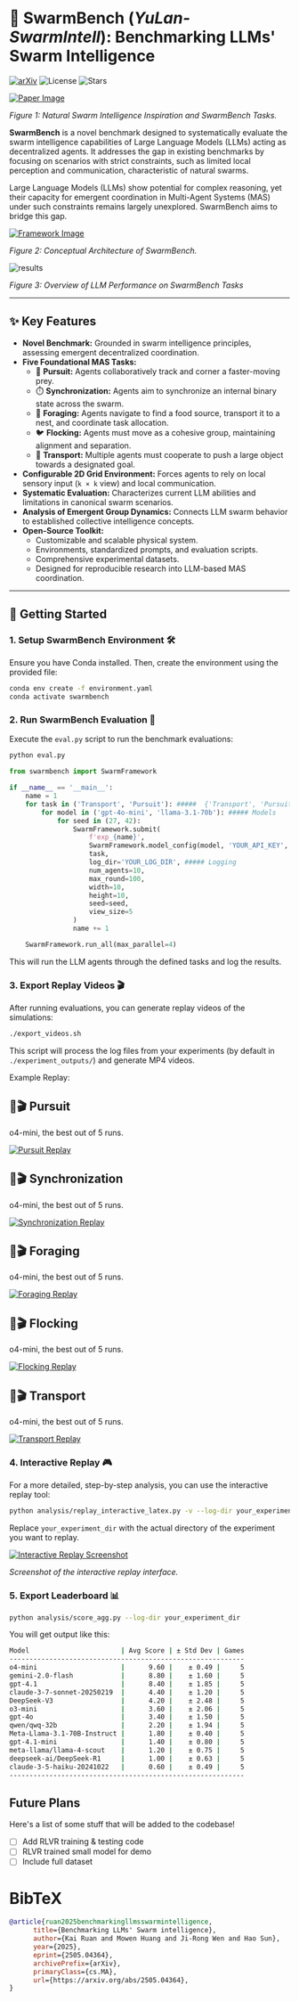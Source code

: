 
# 🐝 SwarmBench (*YuLan-SwarmIntell*): Benchmarking LLMs' Swarm Intelligence

[![arXiv](https://img.shields.io/badge/arXiv-2505.04364-b31b1b.svg)](https://arxiv.org/abs/2505.04364)
![License](https://img.shields.io/badge/License-MIT-2196F3.svg)
![Stars](https://img.shields.io/github/stars/x66ccff/swarmbench)


[![Paper Image](assets/fig1.png)](assets/fig1.png)

*Figure 1: Natural Swarm Intelligence Inspiration and SwarmBench Tasks.*

**SwarmBench** is a novel benchmark designed to systematically evaluate the swarm intelligence capabilities of Large Language Models (LLMs) acting as decentralized agents. It addresses the gap in existing benchmarks by focusing on scenarios with strict constraints, such as limited local perception and communication, characteristic of natural swarms.

Large Language Models (LLMs) show potential for complex reasoning, yet their capacity for emergent coordination in Multi-Agent Systems (MAS) under such constraints remains largely unexplored. SwarmBench aims to bridge this gap.

[![Framework Image](assets/framework.png)](assets/framework.png)

*Figure 2: Conceptual Architecture of SwarmBench.*

![results](assets/results.png)

*Figure 3: Overview of LLM Performance on SwarmBench Tasks*

---

## ✨ Key Features

*   **Novel Benchmark:** Grounded in swarm intelligence principles, assessing emergent decentralized coordination.
*   **Five Foundational MAS Tasks:**
    *   🎯 **Pursuit:** Agents collaboratively track and corner a faster-moving prey.
    *   ⏱️ **Synchronization:** Agents aim to synchronize an internal binary state across the swarm.
    *   🧺 **Foraging:** Agents navigate to find a food source, transport it to a nest, and coordinate task allocation.
    *   🐦 **Flocking:** Agents must move as a cohesive group, maintaining alignment and separation.
    *   🚚 **Transport:** Multiple agents must cooperate to push a large object towards a designated goal.
*   **Configurable 2D Grid Environment:** Forces agents to rely on local sensory input (`k × k` view) and local communication.
*   **Systematic Evaluation:** Characterizes current LLM abilities and limitations in canonical swarm scenarios.
*   **Analysis of Emergent Group Dynamics:** Connects LLM swarm behavior to established collective intelligence concepts.
*   **Open-Source Toolkit:**
    *   Customizable and scalable physical system.
    *   Environments, standardized prompts, and evaluation scripts.
    *   Comprehensive experimental datasets.
    *   Designed for reproducible research into LLM-based MAS coordination.

---

## 🚀 Getting Started

### 1. Setup SwarmBench Environment 🛠️

Ensure you have Conda installed. Then, create the environment using the provided file:

```bash
conda env create -f environment.yaml
conda activate swarmbench
```

### 2. Run SwarmBench Evaluation 🧪

Execute the `eval.py` script to run the benchmark evaluations:

```bash
python eval.py
```

```python
from swarmbench import SwarmFramework

if __name__ == '__main__':
    name = 1
    for task in ('Transport', 'Pursuit'): #####  {'Transport', 'Pursuit', 'Synchronization', 'Foraging', 'Flocking'}
        for model in ('gpt-4o-mini', 'llama-3.1-70b'): ##### Models
            for seed in (27, 42):
                SwarmFramework.submit(
                    f'exp_{name}',
                    SwarmFramework.model_config(model, 'YOUR_API_KEY', 'YOUR_API_BASE'), ##### API
                    task,
                    log_dir='YOUR_LOG_DIR', ##### Logging
                    num_agents=10,
                    max_round=100,
                    width=10,
                    height=10,
                    seed=seed,
                    view_size=5
                )
                name += 1

    SwarmFramework.run_all(max_parallel=4)
```

This will run the LLM agents through the defined tasks and log the results.

### 3. Export Replay Videos 🎬

After running evaluations, you can generate replay videos of the simulations:

```bash
./export_videos.sh
```
This script will process the log files from your experiments (by default in `./experiment_outputs/`) and generate MP4 videos.

Example Replay:

## 🐝🎬 Pursuit

o4-mini, the best out of 5 runs.

[![Pursuit Replay](assets/Pursuit_o4-mini_best.gif)](assets/Pursuit_o4-mini_best.gif) 

## 🐝🎬 Synchronization

o4-mini, the best out of 5 runs.

[![Synchronization Replay](assets/Synchronize_o4-mini_best.gif)](assets/Synchronize_o4-mini_best.gif) 

## 🐝🎬 Foraging

o4-mini, the best out of 5 runs.

[![Foraging Replay](assets/Foraging_o4-mini_best.gif)](assets/Foraging_o4-mini_best.gif) 

## 🐝🎬 Flocking

o4-mini, the best out of 5 runs.

[![Flocking Replay](assets/Flocking_o4-mini_best.gif)](assets/Flocking_o4-mini_best.gif) 

## 🐝🎬 Transport

o4-mini, the best out of 5 runs.

[![Transport Replay](assets/Transport_o4-mini_best.gif)](assets/Transport_o4-mini_best.gif) 




### 4. Interactive Replay 🎮

For a more detailed, step-by-step analysis, you can use the interactive replay tool:

```bash
python analysis/replay_interactive_latex.py -v --log-dir your_experiment_dir 
```
Replace `your_experiment_dir` with the actual directory of the experiment you want to replay.

[![Interactive Replay Screenshot](assets/image.png)](assets/image.png)

*Screenshot of the interactive replay interface.*

### 5. Export Leaderboard 📊

```bash
python analysis/score_agg.py --log-dir your_experiment_dir
```

You will get output like this:

```bash
Model                       | Avg Score | ± Std Dev | Games
-----------------------------------------------------------
o4-mini                     |      9.60 |    ± 0.49 |     5
gemini-2.0-flash            |      8.80 |    ± 1.60 |     5
gpt-4.1                     |      8.40 |    ± 1.85 |     5
claude-3-7-sonnet-20250219  |      4.40 |    ± 1.20 |     5
DeepSeek-V3                 |      4.20 |    ± 2.48 |     5
o3-mini                     |      3.60 |    ± 2.06 |     5
gpt-4o                      |      3.40 |    ± 1.50 |     5
qwen/qwq-32b                |      2.20 |    ± 1.94 |     5
Meta-Llama-3.1-70B-Instruct |      1.80 |    ± 0.40 |     5
gpt-4.1-mini                |      1.40 |    ± 0.80 |     5
meta-llama/llama-4-scout    |      1.20 |    ± 0.75 |     5
deepseek-ai/DeepSeek-R1     |      1.00 |    ± 0.63 |     5
claude-3-5-haiku-20241022   |      0.60 |    ± 0.49 |     5
-----------------------------------------------------------
```


## Future Plans
Here's a list of some stuff that will be added to the codebase!

- [ ] Add RLVR training & testing code
- [ ] RLVR trained small model for demo
- [ ] Include full dataset

# BibTeX

```bibtex
@article{ruan2025benchmarkingllmsswarmintelligence,
      title={Benchmarking LLMs' Swarm intelligence}, 
      author={Kai Ruan and Mowen Huang and Ji-Rong Wen and Hao Sun},
      year={2025},
      eprint={2505.04364},
      archivePrefix={arXiv},
      primaryClass={cs.MA},
      url={https://arxiv.org/abs/2505.04364}, 
}
```
